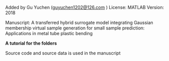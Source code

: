 Added by Gu Yuchen (guyuchen1202@126.com )
License: MATLAB
Version: 2018

Manuscript:
A transferred hybrid surrogate model integrating Gaussian membership virtual sample generation for small sample prediction: Applications in metal tube plastic bending


****A tutorial for the folders****
 
Source code and source data is used in the manuscript
    

